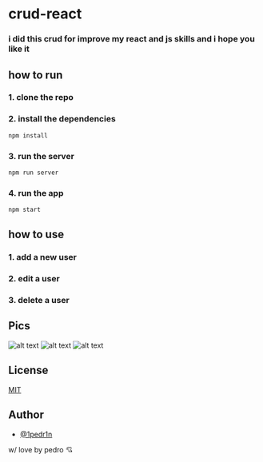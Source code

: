 # crud-react


### i did this crud for improve my react and js skills and i hope you like it

## how to run

### 1. clone the repo

### 2. install the dependencies

```bash
npm install
```

### 3. run the server

```bash
npm run server
```

### 4. run the app

```bash
npm start
```

## how to use

### 1. add a new user

### 2. edit a user

### 3. delete a user


## Pics

![alt text](https://media.discordapp.net/attachments/757695400894529547/1086318600060670083/image.png?width=1397&height=676)
![alt text](https://media.discordapp.net/attachments/757695400894529547/1086318737164087356/image.png?width=1391&height=676)
![alt text](https://media.discordapp.net/attachments/757695400894529547/1086318785998368778/image.png?width=1407&height=676)

## License
[MIT](https://choosealicense.com/licenses/mit/)


## Author

- [@1pedr1n](https://www.github.com/1pedr1n)

w/ love by pedro 💘